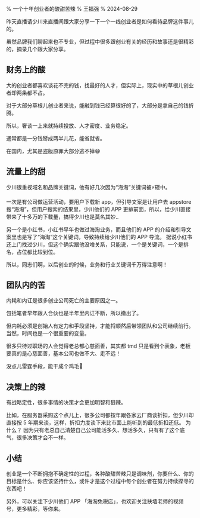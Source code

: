 % 一个十年创业者的酸甜苦辣
% 王福强
% 2024-08-29

昨天直播请少川来直播间跟大家分享一下一个一线创业者是如何看待品牌这件事儿的。

虽然品牌我们聊起来也不专业，但过程中很多跟创业有关的经历和故事还是很精彩的，摘录几个跟大家分享。

## 财务上的酸

大的创业者都喜欢谈花不完的钱，找最好的人才，但实际上，现实中的草根儿创业者却两条都不占。

对于大部分草根儿创业者来说，能融到钱已经算很好的了，大部分是拿自己的钱折腾。

所以，奢谈一上来就持续投放、人才密度、业务稳定。

通常都是一分钱掰成两半儿花，能省就省。

在国内，尤其是盗版原罪大部分逃不掉😅

## 流量上的甜

少川很重视域名和品牌关键词，他有好几次因为“海淘”关键词被⚡️砸中。

一次是有公司做运营活动，要用户下载新 app，但引导文案是让用户去 appstore 搜“海淘”，但用户搜索的结果里，少川他们的 APP 更排前面，所以，给少川直接带来了十多万的下载量，搞得少川也是莫名其妙..

另一个是小红书，小红书早年也做过海淘业务，而且他们的 APP 的介绍和引导文案里也是写了“海淘”这个关键词，导致持续给少川他们的 APP 导流。 据说小红书还上门找过少川，但这个确实跟他没啥关系，只能说，一个是关键词，一个是排名，占位都比较到位。

所以，同志们啊，以后创业的时候，业务和行业关键词千万得注意啊！

## 团队内的苦

内耗和内讧是很多创业公司死亡的主要原因之一。

包括笔者早年跟人合伙也是半年里内讧不断，所以撤出了。

但内耗必须是创始人有定力和手段坚持，才能捋顺然后带领团队和公司继续前行。 当然，时间也是一个很重要的变量。

很多只待过职场的人会觉得老总都心慈面善，其实都 tmd 只是看到个表象，老板要真的是心慈面善，基本公司也做不大、走不远！

没点儿雷霆手段，能干成个鸡毛🤣

## 决策上的辣

有战略定性，很多事情的决策才会更加明智和狠辣。

比如，在服务器采购这个点儿上，很多公司都按年跟各家云厂商谈折扣，但少川却直接按 5 年期来谈，这样，折扣力度谈下来比市面上能听到的最低折扣还低。 为什么？ 因为只有老总自己清楚自己公司能活多久、想活多久，只有有了这个底气，很多决策才会不一样。

## 小结

创业是一个不断拥抱不确定性的过程，各种酸甜苦辣只是调味剂，你要什么、你的目标是什么、你应该坚持什么，或许才是这个过程中每个创业者在努力持续探寻的东西吧！

另外，可以关注下少川他们 APP 「海淘免税店」，也欢迎关注扶墙老师的视频号，更多精彩，等你来。




